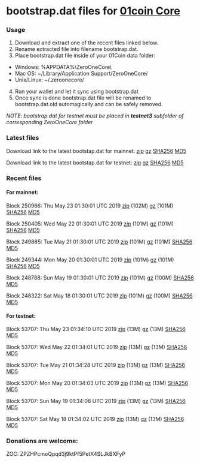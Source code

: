# bootstrap.dat files for [01coin Core](https://01coin.io)

### Usage

1. Download and extract one of the recent files linked below.
2. Rename extracted file into filename bootstrap.dat.
3. Place bootstrap.dat file inside of your 01Coin data folder:
 - Windows: %APPDATA%\ZeroOneCore\
 - Mac OS: ~/Library/Application Support/ZeroOneCore/
 - Unix/Linux: ~/.zeroonecore/
4. Run your wallet and let it sync using bootstrap.dat
5. Once sync is done bootstrap.dat file will be renamed to bootstrap.dat.old automagically and can be safely removed.

_NOTE: bootstrap.dat for testnet must be placed in **testnet3** subfolder of corresponding ZeroOneCore folder_

### Latest files
Download link to the latest bootstap.dat for mainnet: [zip](https://files.01coin.io/mainnet/bootstrap.dat.zip) [gz](https://files.01coin.io/mainnet/bootstrap.dat.tar.gz) [SHA256](https://files.01coin.io/mainnet/sha256.txt) [MD5](https://files.01coin.io/mainnet/md5.txt)

Download link to the latest bootstap.dat for testnet: [zip](https://files.01coin.io/testnet/bootstrap.dat.zip) [gz](https://files.01coin.io/testnet/bootstrap.dat.tar.gz) [SHA256](https://files.01coin.io/testnet/sha256.txt) [MD5](https://files.01coin.io/testnet/md5.txt)

### Recent files

#### For mainnet:

Block 250966: Thu May 23 01:30:01 UTC 2019 [zip](https://files.01coin.io/mainnet/2019-05-23/bootstrap.dat.zip) (102M) [gz](https://files.01coin.io/mainnet/2019-05-23/bootstrap.dat.tar.gz) (101M) [SHA256](https://files.01coin.io/mainnet/2019-05-23/sha256.txt) [MD5](https://files.01coin.io/mainnet/2019-05-23/md5.txt)

Block 250405: Wed May 22 01:30:01 UTC 2019 [zip](https://files.01coin.io/mainnet/2019-05-22/bootstrap.dat.zip) (101M) [gz](https://files.01coin.io/mainnet/2019-05-22/bootstrap.dat.tar.gz) (101M) [SHA256](https://files.01coin.io/mainnet/2019-05-22/sha256.txt) [MD5](https://files.01coin.io/mainnet/2019-05-22/md5.txt)

Block 249885: Tue May 21 01:30:01 UTC 2019 [zip](https://files.01coin.io/mainnet/2019-05-21/bootstrap.dat.zip) (101M) [gz](https://files.01coin.io/mainnet/2019-05-21/bootstrap.dat.tar.gz) (101M) [SHA256](https://files.01coin.io/mainnet/2019-05-21/sha256.txt) [MD5](https://files.01coin.io/mainnet/2019-05-21/md5.txt)

Block 249344: Mon May 20 01:30:01 UTC 2019 [zip](https://files.01coin.io/mainnet/2019-05-20/bootstrap.dat.zip) (101M) [gz](https://files.01coin.io/mainnet/2019-05-20/bootstrap.dat.tar.gz) (101M) [SHA256](https://files.01coin.io/mainnet/2019-05-20/sha256.txt) [MD5](https://files.01coin.io/mainnet/2019-05-20/md5.txt)

Block 248788: Sun May 19 01:30:01 UTC 2019 [zip](https://files.01coin.io/mainnet/2019-05-19/bootstrap.dat.zip) (101M) [gz](https://files.01coin.io/mainnet/2019-05-19/bootstrap.dat.tar.gz) (100M) [SHA256](https://files.01coin.io/mainnet/2019-05-19/sha256.txt) [MD5](https://files.01coin.io/mainnet/2019-05-19/md5.txt)

Block 248322: Sat May 18 01:30:01 UTC 2019 [zip](https://files.01coin.io/mainnet/2019-05-18/bootstrap.dat.zip) (101M) [gz](https://files.01coin.io/mainnet/2019-05-18/bootstrap.dat.tar.gz) (100M) [SHA256](https://files.01coin.io/mainnet/2019-05-18/sha256.txt) [MD5](https://files.01coin.io/mainnet/2019-05-18/md5.txt)


#### For testnet:

Block 53707: Thu May 23 01:34:10 UTC 2019 [zip](https://files.01coin.io/testnet/2019-05-23/bootstrap.dat.zip) (13M) [gz](https://files.01coin.io/testnet/2019-05-23/bootstrap.dat.tar.gz) (13M) [SHA256](https://files.01coin.io/testnet/2019-05-23/sha256.txt) [MD5](https://files.01coin.io/testnet/2019-05-23/md5.txt)

Block 53707: Wed May 22 01:34:01 UTC 2019 [zip](https://files.01coin.io/testnet/2019-05-22/bootstrap.dat.zip) (13M) [gz](https://files.01coin.io/testnet/2019-05-22/bootstrap.dat.tar.gz) (13M) [SHA256](https://files.01coin.io/testnet/2019-05-22/sha256.txt) [MD5](https://files.01coin.io/testnet/2019-05-22/md5.txt)

Block 53707: Tue May 21 01:34:28 UTC 2019 [zip](https://files.01coin.io/testnet/2019-05-21/bootstrap.dat.zip) (13M) [gz](https://files.01coin.io/testnet/2019-05-21/bootstrap.dat.tar.gz) (13M) [SHA256](https://files.01coin.io/testnet/2019-05-21/sha256.txt) [MD5](https://files.01coin.io/testnet/2019-05-21/md5.txt)

Block 53707: Mon May 20 01:34:03 UTC 2019 [zip](https://files.01coin.io/testnet/2019-05-20/bootstrap.dat.zip) (13M) [gz](https://files.01coin.io/testnet/2019-05-20/bootstrap.dat.tar.gz) (13M) [SHA256](https://files.01coin.io/testnet/2019-05-20/sha256.txt) [MD5](https://files.01coin.io/testnet/2019-05-20/md5.txt)

Block 53707: Sun May 19 01:34:08 UTC 2019 [zip](https://files.01coin.io/testnet/2019-05-19/bootstrap.dat.zip) (13M) [gz](https://files.01coin.io/testnet/2019-05-19/bootstrap.dat.tar.gz) (13M) [SHA256](https://files.01coin.io/testnet/2019-05-19/sha256.txt) [MD5](https://files.01coin.io/testnet/2019-05-19/md5.txt)

Block 53707: Sat May 18 01:34:02 UTC 2019 [zip](https://files.01coin.io/testnet/2019-05-18/bootstrap.dat.zip) (13M) [gz](https://files.01coin.io/testnet/2019-05-18/bootstrap.dat.tar.gz) (13M) [SHA256](https://files.01coin.io/testnet/2019-05-18/sha256.txt) [MD5](https://files.01coin.io/testnet/2019-05-18/md5.txt)


### Donations are welcome:

ZOC: ZPZHPcmoQpqd3j9ktPf5PetX4SLJkBXFyP
